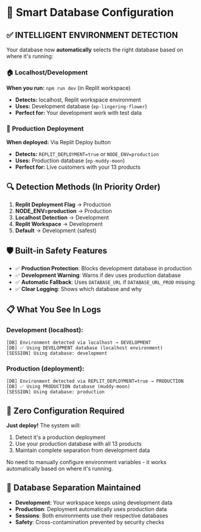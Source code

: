 # 🎯 Smart Database Configuration

## ✅ INTELLIGENT ENVIRONMENT DETECTION

Your database now **automatically** selects the right database based on where it's running:

### 🏠 **Localhost/Development**
**When you run:** `npm run dev` (in Replit workspace)
- **Detects:** localhost, Replit workspace environment
- **Uses:** Development database (`ep-lingering-flower`)
- **Perfect for:** Your development work with test data

### 🚀 **Production Deployment**
**When deployed:** Via Replit Deploy button
- **Detects:** `REPLIT_DEPLOYMENT=true` or `NODE_ENV=production`
- **Uses:** Production database (`ep-muddy-moon`)
- **Perfect for:** Live customers with your 13 products

## 🔍 **Detection Methods (In Priority Order)**

1. **Replit Deployment Flag** → Production
2. **NODE_ENV=production** → Production  
3. **Localhost Detection** → Development
4. **Replit Workspace** → Development
5. **Default** → Development (safest)

## 🛡️ **Built-in Safety Features**

- ✅ **Production Protection**: Blocks development database in production
- ✅ **Development Warning**: Warns if dev uses production database
- ✅ **Automatic Fallback**: Uses `DATABASE_URL` if `DATABASE_URL_PROD` missing
- ✅ **Clear Logging**: Shows which database and why

## 📋 **What You See In Logs**

### Development (localhost):
```
[DB] Environment detected via localhost → DEVELOPMENT
[DB] ✅ Using DEVELOPMENT database (localhost environment)
[SESSION] Using database: development
```

### Production (deployment):
```
[DB] Environment detected via REPLIT_DEPLOYMENT=true → PRODUCTION
[DB] ✅ Using PRODUCTION database (muddy-moon)
[SESSION] Using database: production
```

## 🎉 **Zero Configuration Required**

**Just deploy!** The system will:
1. Detect it's a production deployment
2. Use your production database with all 13 products
3. Maintain complete separation from development data

No need to manually configure environment variables - it works automatically based on where it's running.

## 🔄 **Database Separation Maintained**

- **Development**: Your workspace keeps using development data
- **Production**: Deployment automatically uses production data
- **Sessions**: Both environments use their respective databases
- **Safety**: Cross-contamination prevented by security checks